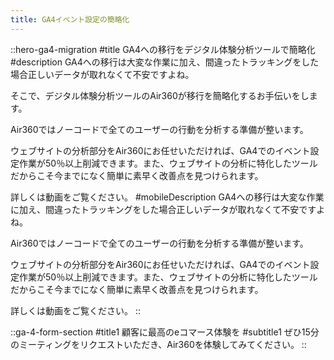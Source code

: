 ```yaml
---
title: GA4イベント設定の簡略化
---
```


::hero-ga4-migration
#title
GA4への移行をデジタル体験分析ツールで簡略化
#description
GA4への移行は大変な作業に加え、間違ったトラッキングをした場合正しいデータが取れなくて不安ですよね。

そこで、デジタル体験分析ツールのAir360が移行を簡略化するお手伝いをします。

Air360ではノーコードで全てのユーザーの行動を分析する準備が整います。

ウェブサイトの分析部分をAir360にお任せいただければ、GA4でのイベント設定作業が50％以上削減できます。また、ウェブサイトの分析に特化したツールだからこそ今までになく簡単に素早く改善点を見つけられます。

詳しくは動画をご覧ください。
#mobileDescription
GA4への移行は大変な作業に加え、間違ったトラッキングをした場合正しいデータが取れなくて不安ですよね。

Air360ではノーコードで全てのユーザーの行動を分析する準備が整います。

ウェブサイトの分析部分をAir360にお任せいただければ、GA4でのイベント設定作業が50％以上削減できます。また、ウェブサイトの分析に特化したツールだからこそ今までになく簡単に素早く改善点を見つけられます。

詳しくは動画をご覧ください。
::

::ga-4-form-section
#title1
顧客に最高のeコマース体験を
#subtitle1
ぜひ15分のミーティングをリクエストいただき、Air360を体験してみてください。
::